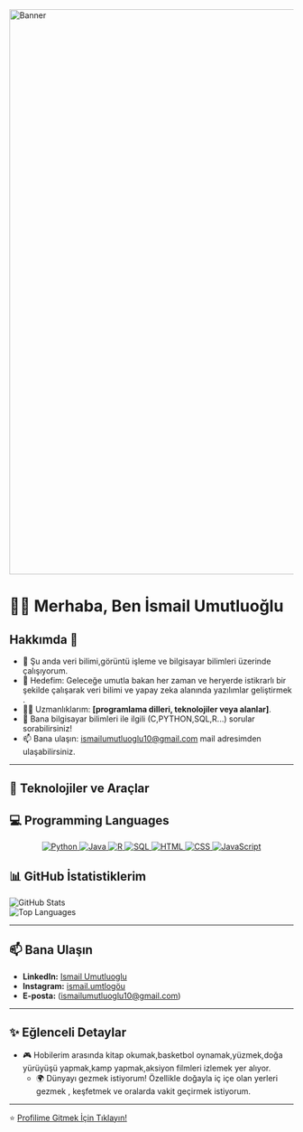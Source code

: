 <img src="https://github.com/user-attachments/assets/60195ffb-560f-40ff-a656-9b0795babf4a" alt="Banner" width="1000"/>

# 🙋‍♂️ Merhaba, Ben İsmail Umutluoğlu

## Hakkımda 🚀

- 🌱 Şu anda veri bilimi,görüntü işleme ve bilgisayar bilimleri üzerinde çalışıyorum.  
- 🎯 Hedefim: Geleceğe umutla bakan her zaman ve heryerde istikrarlı bir şekilde çalışarak veri bilimi ve yapay zeka alanında yazılımlar geliştirmek .  
- 🧑‍💻 Uzmanlıklarım: **[programlama dilleri, teknolojiler veya alanlar]**.  
- 💬 Bana bilgisayar bilimleri ile ilgili (C,PYTHON,SQL,R...)  sorular sorabilirsiniz!  
- 📫 Bana ulaşın: ismailumutluoglu10@gmail.com mail adresimden ulaşabilirsiniz. 

---

## 🚀 Teknolojiler ve Araçlar

## 💻 Programming Languages

<p align="center">
    <a href="https://www.python.org/" target="_blank">
        <img src="https://img.shields.io/badge/Python-3776AB?style=for-the-badge&logo=python&logoColor=white" alt="Python" />
    </a>
    <a href="https://www.java.com/" target="_blank">
        <img src="https://img.shields.io/badge/Java-007396?style=for-the-badge&logo=java&logoColor=white" alt="Java" />
    </a>
    <a href="https://www.r-project.org/" target="_blank">
        <img src="https://img.shields.io/badge/R-276DC3?style=for-the-badge&logo=r&logoColor=white" alt="R" />
    </a>
    <a href="https://www.mysql.com/" target="_blank">
        <img src="https://img.shields.io/badge/SQL-4479A1?style=for-the-badge&logo=mysql&logoColor=white" alt="SQL" />
    </a>
    <a href="https://developer.mozilla.org/en-US/docs/Web/HTML" target="_blank">
        <img src="https://img.shields.io/badge/HTML5-E34F26?style=for-the-badge&logo=html5&logoColor=white" alt="HTML" />
    </a>
    <a href="https://developer.mozilla.org/en-US/docs/Web/CSS" target="_blank">
        <img src="https://img.shields.io/badge/CSS3-1572B6?style=for-the-badge&logo=css3&logoColor=white" alt="CSS" />
    </a>
    <a href="https://developer.mozilla.org/en-US/docs/Web/JavaScript" target="_blank">
        <img src="https://img.shields.io/badge/JavaScript-F7DF1E?style=for-the-badge&logo=javascript&logoColor=black" alt="JavaScript" />
    </a>
</p>




## 📊 GitHub İstatistiklerim

![GitHub Stats](https://github-readme-stats.vercel.app/api?username=kullaniciadi&show_icons=true&theme=radical)  
![Top Languages](https://github-readme-stats.vercel.app/api/top-langs/?username=kullaniciadi&layout=compact&theme=radical)

---

## 📫 Bana Ulaşın

- **LinkedIn:** [Ismail Umutluoglu](https://linkedin.com/in/IsmailUmutluoglu)  
- **Instagram:** [ismail.umtlogöu](https://instagram.com/ismail.umtloglu)  
- **E-posta:** (ismailumutluoglu10@gmail.com)

---

## ✨ Eğlenceli Detaylar

- 🎮 Hobilerim arasında kitap okumak,basketbol oynamak,yüzmek,doğa yürüyüşü yapmak,kamp yapmak,aksiyon filmleri izlemek yer alıyor.  
  - 🌍 Dünyayı gezmek istiyorum! Özellikle doğayla iç içe olan yerleri gezmek , keşfetmek ve oralarda vakit geçirmek istiyorum.

---

⭐️ [Profilime Gitmek İçin Tıklayın!](https://github.com/kullaniciadi)
